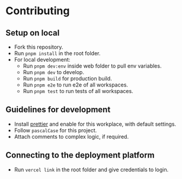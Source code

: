 # Contributing

## Setup on local

- Fork this repository.
- Run `pnpm install` in the root folder.
- For local development:
  - Run `pnpm dev:env` inside web folder to pull env variables.
  - Run `pnpm dev` to develop.
  - Run `pnpm build` for production build.
  - Run `pnpm e2e` to run e2e of all workspaces.
  - Run `pnpm test` to run tests of all workspaces.

## Guidelines for development

- Install [prettier]("https://marketplace.visualstudio.com/items?itemName=esbenp.prettier-vscode") and enable for this workplace, with default settings.
- Follow `pascalCase` for this project.
- Attach comments to complex logic, if required.

## Connecting to the deployment platform

- Run `vercel link` in the root folder and give credentials to login.
